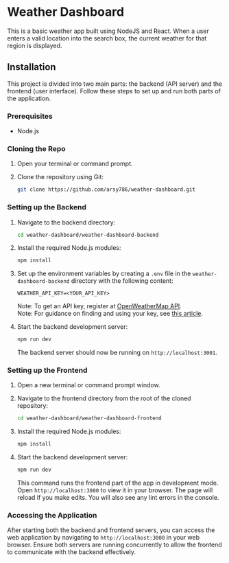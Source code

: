 # Weather Dashboard

This is a basic weather app built using NodeJS and React. When a user enters a valid location into the search box, the current weather for that region is displayed.

## Installation

This project is divided into two main parts: the backend (API server) and the frontend (user interface). Follow these steps to set up and run both parts of the application.

### Prerequisites

- Node.js

### Cloning the Repo

1. Open your terminal or command prompt.

2. Clone the repository using Git:

   ```bash
   git clone https://github.com/arsy786/weather-dashboard.git
   ```

### Setting up the Backend

1. Navigate to the backend directory:

   ```bash
   cd weather-dashboard/weather-dashboard-backend
   ```

2. Install the required Node.js modules:

   ```bash
   npm install
   ```

3. Set up the environment variables by creating a `.env` file in the `weather-dashboard-backend` directory with the following content:

   ```env
   WEATHER_API_KEY=<YOUR_API_KEY>
   ```

   Note: To get an API key, register at [OpenWeatherMap API](https://openweathermap.org/api).
   <br>
   Note: For guidance on finding and using your key, see [this article](https://openweathermap.org/appid).

4. Start the backend development server:

   ```bash
   npm run dev
   ```

   The backend server should now be running on `http://localhost:3001`.

### Setting up the Frontend

1. Open a new terminal or command prompt window.

2. Navigate to the frontend directory from the root of the cloned repository:

   ```bash
   cd weather-dashboard/weather-dashboard-frontend
   ```

3. Install the required Node.js modules:

   ```bash
   npm install
   ```

4. Start the backend development server:

   ```bash
   npm run dev
   ```

   This command runs the frontend part of the app in development mode. Open `http://localhost:3000` to view it in your browser. The page will reload if you make edits. You will also see any lint errors in the console.

### Accessing the Application

After starting both the backend and frontend servers, you can access the web application by navigating to `http://localhost:3000` in your web browser. Ensure both servers are running concurrently to allow the frontend to communicate with the backend effectively.
